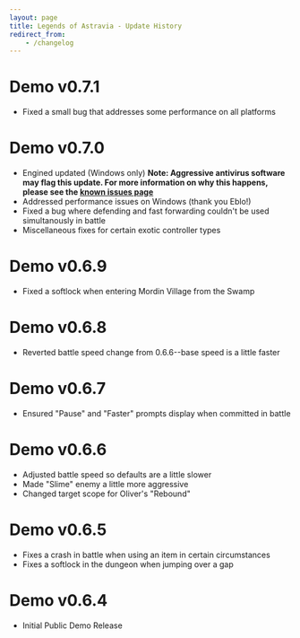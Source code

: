```yaml
---
layout: page
title: Legends of Astravia - Update History
redirect_from:
    - /changelog
---
```


# Demo v0.7.1
- Fixed a small bug that addresses some performance on all platforms

# Demo v0.7.0
- Engined updated (Windows only) **Note: Aggressive antivirus software may flag this update. For more information on why this happens, please see the [known issues page](/loa-known-issues)**
- Addressed performance issues on Windows (thank you Eblo!)
- Fixed a bug where defending and fast forwarding couldn't be used simultanously in battle
- Miscellaneous fixes for certain exotic controller types

# Demo v0.6.9
- Fixed a softlock when entering Mordin Village from the Swamp

# Demo v0.6.8
- Reverted battle speed change from 0.6.6--base speed is a little faster

# Demo v0.6.7
- Ensured "Pause" and "Faster" prompts display when committed in battle

# Demo v0.6.6
- Adjusted battle speed so defaults are a little slower
- Made "Slime" enemy a little more aggressive
- Changed target scope for Oliver's "Rebound"

# Demo v0.6.5
- Fixes a crash in battle when using an item in certain circumstances
- Fixes a softlock in the dungeon when jumping over a gap

# Demo v0.6.4
- Initial Public Demo Release